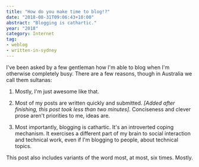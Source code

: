 ```yaml
---
title: "How do you make time to blog!?"
date: "2018-08-31T09:06:43+10:00"
abstract: "Blogging is cathartic."
year: "2018"
category: Internet
tag:
- weblog
- written-in-sydney
---
```

I've been asked by a few gentleman how I'm able to blog when I'm otherwise completely busy. There are a few reasons, though in Australia we call them sultanas:

1. Mostly, I'm just awesome like that.

2. Most of my posts are written quickly and submitted. *[Added after finishing, this post took less than two minutes]*. Conciseness and clever prose aren't priorities to me, ideas are.

3. Most importantly, blogging is cathartic. It's an introverted coping mechanism. It exercises a different part of my brain to social interaction and technical work, even if I'm blogging to people, about technical topics.

This post also includes variants of the word most, at most, six times. Mostly.

